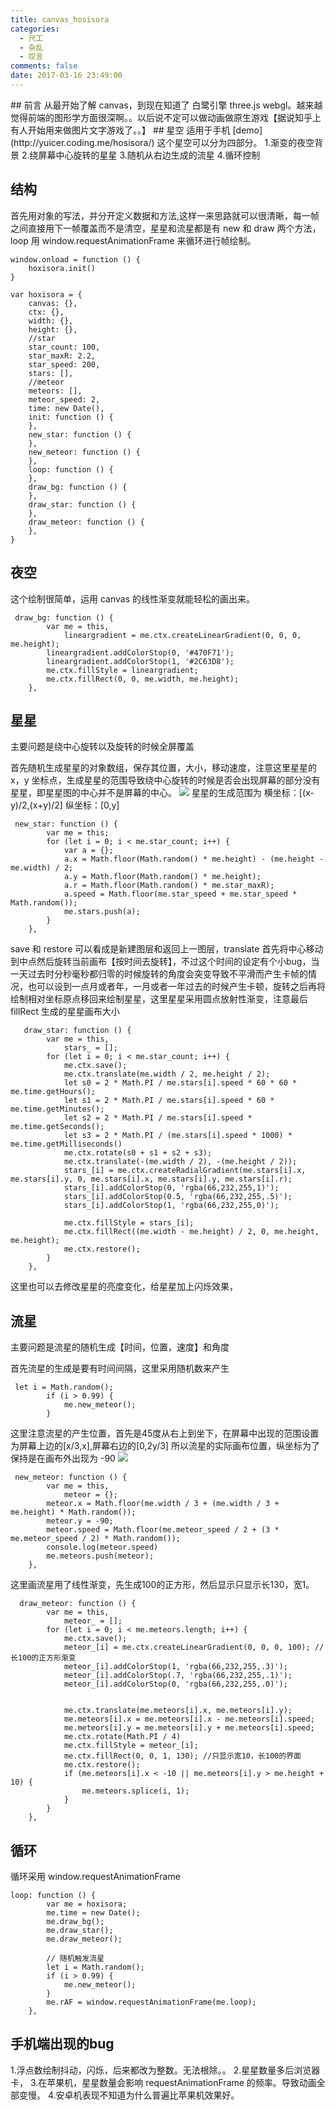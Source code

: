 ```yaml
---
title: canvas_hosisora
categories:
  - 尺工
  - 杂乱
  - 叹言
comments: false
date: 2017-03-16 23:49:00
---
```

<p></p>
<!-- more -->
## 前言
从最开始了解 canvas，到现在知道了 白鹭引擎 three.js webgl。越来越觉得前端的图形学方面很深啊。。以后说不定可以做动画做原生游戏【据说知乎上有人开始用来做图片文字游戏了。。】
## 星空 
适用于手机
[demo](http://yuicer.coding.me/hosisora/)
这个星空可以分为四部分。
1.渐变的夜空背景
2.绕屏幕中心旋转的星星
3.随机从右边生成的流星
4.循环控制

## 结构
首先用对象的写法，并分开定义数据和方法,这样一来思路就可以很清晰，每一帧之间直接用下一帧覆盖而不是清空，星星和流星都是有 new 和 draw 两个方法，loop 用 window.requestAnimationFrame 来循环进行帧绘制。
```
window.onload = function () {
    hoxisora.init()
}

var hoxisora = {
    canvas: {},
    ctx: {},
    width: {},
    height: {},
    //star
    star_count: 100,
    star_maxR: 2.2,
    star_speed: 200,
    stars: [],
    //meteor
    meteors: [],
    meteor_speed: 2,
    time: new Date(),
    init: function () {
    },
    new_star: function () {
    },
    new_meteor: function () {
    },
    loop: function () {
    },
    draw_bg: function () {
    },
    draw_star: function () {
    },
    draw_meteor: function () {    
    },
}
```

## 夜空
这个绘制很简单，运用 canvas 的线性渐变就能轻松的画出来。
```
 draw_bg: function () {
        var me = this,
            lineargradient = me.ctx.createLinearGradient(0, 0, 0, me.height);
        lineargradient.addColorStop(0, '#470F71');
        lineargradient.addColorStop(1, '#2C63D8');
        me.ctx.fillStyle = lineargradient;
        me.ctx.fillRect(0, 0, me.width, me.height);
    },
```
## 星星
主要问题是绕中心旋转以及旋转的时候全屏覆盖

首先随机生成星星的对象数组，保存其位置，大小，移动速度，注意这里星星的 x，y 坐标点，生成星星的范围导致绕中心旋转的时候是否会出现屏幕的部分没有星星，即星星图的中心并不是屏幕的中心。
<img src="/svg/hoxi.svg">
星星的生成范围为
横坐标：[(x-y)/2,(x+y)/2]
纵坐标：[0,y]
```
 new_star: function () {
        var me = this;
        for (let i = 0; i < me.star_count; i++) {
            var a = {};
            a.x = Math.floor(Math.random() * me.height) - (me.height - me.width) / 2;
            a.y = Math.floor(Math.random() * me.height);
            a.r = Math.floor(Math.random() * me.star_maxR);
            a.speed = Math.floor(me.star_speed + me.star_speed * Math.random());
            me.stars.push(a);
        }
    },
```
save 和 restore 可以看成是新建图层和返回上一图层，translate 首先将中心移动到中点然后旋转当前画布【按时间去旋转】，不过这个时间的设定有个小bug，当一天过去时分秒毫秒都归零的时候旋转的角度会突变导致不平滑而产生卡帧的情况，也可以设到一点月或者年，一月或者一年过去的时候产生卡顿，旋转之后再将绘制相对坐标原点移回来绘制星星，这里星星采用圆点放射性渐变，注意最后 fillRect 生成的星星画布大小
```
   draw_star: function () {
        var me = this,
            stars_ = [];
        for (let i = 0; i < me.star_count; i++) {
            me.ctx.save();
            me.ctx.translate(me.width / 2, me.height / 2);
            let s0 = 2 * Math.PI / me.stars[i].speed * 60 * 60 * me.time.getHours();
            let s1 = 2 * Math.PI / me.stars[i].speed * 60 * me.time.getMinutes();
            let s2 = 2 * Math.PI / me.stars[i].speed * me.time.getSeconds();
            let s3 = 2 * Math.PI / (me.stars[i].speed * 1000) * me.time.getMilliseconds()
            me.ctx.rotate(s0 + s1 + s2 + s3);
            me.ctx.translate(-(me.width / 2), -(me.height / 2));
            stars_[i] = me.ctx.createRadialGradient(me.stars[i].x, me.stars[i].y, 0, me.stars[i].x, me.stars[i].y, me.stars[i].r);
            stars_[i].addColorStop(0, 'rgba(66,232,255,1)');
            stars_[i].addColorStop(0.5, 'rgba(66,232,255,.5)');
            stars_[i].addColorStop(1, 'rgba(66,232,255,0)');

            me.ctx.fillStyle = stars_[i];
            me.ctx.fillRect((me.width - me.height) / 2, 0, me.height, me.height);
            me.ctx.restore();
        }
    },
```
这里也可以去修改星星的亮度变化，给星星加上闪烁效果，
## 流星
主要问题是流星的随机生成【时间，位置，速度】和角度

首先流星的生成是要有时间间隔，这里采用随机数来产生
```
 let i = Math.random();
        if (i > 0.99) {
            me.new_meteor();
        }
```
这里注意流星的产生位置，首先是45度从右上到坐下，在屏幕中出现的范围设置为屏幕上边的[x/3,x],屏幕右边的[0,2y/3]
所以流星的实际画布位置，纵坐标为了保持是在画布外出现为 -90
<img src="/svg/ryuusei.svg">
```
 new_meteor: function () {
        var me = this,
            meteor = {};
        meteor.x = Math.floor(me.width / 3 + (me.width / 3 + me.height) * Math.random());
        meteor.y = -90;
        meteor.speed = Math.floor(me.meteor_speed / 2 + (3 * me.meteor_speed / 2) * Math.random());
        console.log(meteor.speed)
        me.meteors.push(meteor);
    },
```
这里画流星用了线性渐变，先生成100的正方形，然后显示只显示长130，宽1。
```
  draw_meteor: function () {
        var me = this,
            meteor_ = [];
        for (let i = 0; i < me.meteors.length; i++) {
            me.ctx.save();
            meteor_[i] = me.ctx.createLinearGradient(0, 0, 0, 100); //长100的正方形渐变
            meteor_[i].addColorStop(1, 'rgba(66,232,255,.3)');
            meteor_[i].addColorStop(.7, 'rgba(66,232,255,.1)');
            meteor_[i].addColorStop(0, 'rgba(66,232,255,.0)');


            me.ctx.translate(me.meteors[i].x, me.meteors[i].y);
            me.meteors[i].x = me.meteors[i].x - me.meteors[i].speed;
            me.meteors[i].y = me.meteors[i].y + me.meteors[i].speed;
            me.ctx.rotate(Math.PI / 4)
            me.ctx.fillStyle = meteor_[i];
            me.ctx.fillRect(0, 0, 1, 130); //只显示宽10，长100的界面
            me.ctx.restore();
            if (me.meteors[i].x < -10 || me.meteors[i].y > me.height + 10) {
                me.meteors.splice(i, 1);
            }
        }
    },
```
## 循环
循环采用 window.requestAnimationFrame 
```
loop: function () {
        var me = hoxisora;
        me.time = new Date();
        me.draw_bg();
        me.draw_star();
        me.draw_meteor();

        // 随机触发流星
        let i = Math.random();
        if (i > 0.99) {
            me.new_meteor();
        }
        me.rAF = window.requestAnimationFrame(me.loop);
    },
```
## 手机端出现的bug
1.浮点数绘制抖动，闪烁，后来都改为整数。无法根除。。
2.星星数量多后浏览器卡，
3.在苹果机，星星数量会影响 requestAnimationFrame 的频率。导致动画全部变慢。
4.安卓机表现不知道为什么普遍比苹果机效果好。

